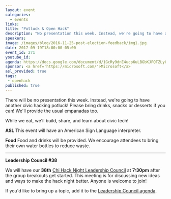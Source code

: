 ```yaml
---
layout: event
categories: 
  - events
links:
title: "Potluck & Open Hack"
description: "No presentation this week. Instead, we're going to have another civic hacking potluck! If you'd like, please bring drinks, snacks or desserts! We'll provide the usual empanadas too. While we eat, we'll build, share, and learn about civic tech!"
speakers:
image: /images/blog/2016-11-25-post-election-feedback/img1.jpg
date: 2017-09-19T18:00:00-05:00
event_id: 271
youtube_id: 
agenda: https://docs.google.com/document/d/1GcRy9dnE4ucp6uLBGbKJFQTZLy82v7bE8Gj-VDRlpSU/edit#
sponsor: <a href='https://microsoft.com/'>Microsoft</a>
asl_provided: true
tags: 
 - openhack
published: true
---
```


There will be no presentation this week. Instead, we're going to have another civic hacking potluck! Please bring drinks, snacks or desserts if you can! We'll provide the usual empanadas too.

While we eat, we'll build, share, and learn about civic tech!

**ASL** This event will have an American Sign Language interpreter.

**Food** Food and drinks will be provided. We encourage attendees to bring their own water bottles to reduce waste.

---

**Leadership Council #38**

We will have our **38th** [Chi Hack Night Leadership Council](http://chihacknight.org/leadership-council.html) at **7:30pm** after the group breakouts get started. This meeting is for discussing new ideas and ways to make the hack night better. Anyone is welcome to join! 

If you'd like to bring up a topic, add it to the [Leadership Council agenda](https://docs.google.com/document/d/1kwMphep48sycZOgu55fs0H5gcDtl7zHFdOBrGtKFSRE/edit#).